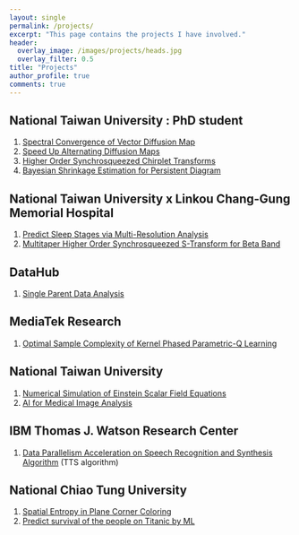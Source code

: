 ```yaml
---
layout: single
permalink: /projects/
excerpt: "This page contains the projects I have involved."
header:
  overlay_image: /images/projects/heads.jpg
  overlay_filter: 0.5
title: "Projects"
author_profile: true
comments: true
---
```


## National Taiwan University : PhD student

   1. [Spectral Convergence of Vector Diffusion Map](NTU/Spectral_Conv_VDM.html)<br>
   2. [Speed Up Alternating Diffusion Maps](NTU/LAD.html)<br>
   3. [Higher Order Synchrosqueezed Chirplet Transforms](NTU/MRA.html)<br>
   4. [Bayesian Shrinkage Estimation for Persistent Diagram](NTU/bayesian_PD.html)<br>

## National Taiwan University x Linkou Chang-Gung Memorial Hospital
   1. [Predict Sleep Stages via Multi-Resolution Analysis](NTU/MRA.html)<br>
   2. [Multitaper Higher Order Synchrosqueezed S-Transform for Beta Band](NTU/MTSSST.html)<br>

## DataHub
   1. [Single Parent Data Analysis](NTU/single.html)<br>

## MediaTek Research
   1. [Optimal Sample Complexity of Kernel Phased Parametric-Q Learning](MRTW/KPPQ.html)

## National Taiwan University

   1. [Numerical Simulation of Einstein Scalar Field Equations](NTU/Numerical_Relativity.html)<br>
   2. [AI for Medical Image Analysis](NTU/AI_Image.html)<br>

## IBM Thomas J. Watson Research Center

   1. [Data Parallelism Acceleration on Speech Recognition and Synthesis Algorithm](IBM/Data_Parallelism_ML.html) (TTS algorithm)<br>

## National Chiao Tung University

   1. [Spatial Entropy in Plane Corner Coloring](NCTU/Entropy.html)<br>
   2. [Predict survival of the people on Titanic by ML](NCTU/ML_titanic2.html)<br>